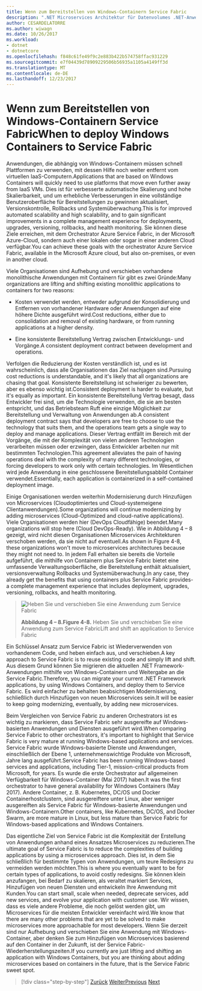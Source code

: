 ```yaml
---
title: Wenn zum Bereitstellen von Windows-Containern Service Fabric
description: ".NET Microservices Architektur für Datenvolumes .NET-Anwendungen | Wenn zum Bereitstellen von Windows-Containern Service Fabric"
author: CESARDELATORRE
ms.author: wiwagn
ms.date: 10/26/2017
ms.workload:
- dotnet
- dotnetcore
ms.openlocfilehash: f848c61fe49f9c2e883b422b574758ffac931229
ms.sourcegitcommit: e7f04439d78909229506b56935a1105a4149ff3d
ms.translationtype: MT
ms.contentlocale: de-DE
ms.lasthandoff: 12/23/2017
---
```

# <a name="when-to-deploy-windows-containers-to-service-fabric"></a><span data-ttu-id="a2299-103">Wenn zum Bereitstellen von Windows-Containern Service Fabric</span><span class="sxs-lookup"><span data-stu-id="a2299-103">When to deploy Windows Containers to Service Fabric</span></span>

<span data-ttu-id="a2299-104">Anwendungen, die abhängig von Windows-Containern müssen schnell Plattformen zu verwenden, mit dessen Hilfe noch weiter entfernt vom virtuellen IaaS-Computern.</span><span class="sxs-lookup"><span data-stu-id="a2299-104">Applications that are based on Windows Containers will quickly need to use platforms that move even further away from IaaS VMs.</span></span> <span data-ttu-id="a2299-105">Dies ist für verbesserte automatische Skalierung und hohe Skalierbarkeit, und um erhebliche Verbesserungen in eine vollständige Benutzeroberfläche für Bereitstellungen zu gewinnen aktualisiert, Versionskontrolle, Rollbacks und Systemüberwachung.</span><span class="sxs-lookup"><span data-stu-id="a2299-105">This is for improved automated scalability and high scalability, and to gain significant improvements in a complete management experience for deployments, upgrades, versioning, rollbacks, and health monitoring.</span></span> <span data-ttu-id="a2299-106">Sie können diese Ziele erreichen, mit dem Orchestrator Azure Service Fabric, in der Microsoft Azure-Cloud, sondern auch einer lokalen oder sogar in einer anderen Cloud verfügbar.</span><span class="sxs-lookup"><span data-stu-id="a2299-106">You can achieve these goals with the orchestrator Azure Service Fabric, available in the Microsoft Azure cloud, but also on-premises, or even in another cloud.</span></span>

<span data-ttu-id="a2299-107">Viele Organisationen sind Aufhebung und verschieben vorhandene monolithische Anwendungen mit Containern für gibt es zwei Gründe:</span><span class="sxs-lookup"><span data-stu-id="a2299-107">Many organizations are lifting and shifting existing monolithic applications to containers for two reasons:</span></span>

-   <span data-ttu-id="a2299-108">Kosten verwendet werden, entweder aufgrund der Konsolidierung und Entfernen von vorhandener Hardware oder Anwendungen auf eine höhere Dichte ausgeführt wird.</span><span class="sxs-lookup"><span data-stu-id="a2299-108">Cost reductions, either due to consolidation and removal of existing hardware, or from running applications at a higher density.</span></span>

-   <span data-ttu-id="a2299-109">Eine konsistente Bereitstellung Vertrag zwischen Entwicklungs- und Vorgänge.</span><span class="sxs-lookup"><span data-stu-id="a2299-109">A consistent deployment contract between development and operations.</span></span>

<span data-ttu-id="a2299-110">Verfolgen die Reduzierung der Kosten verständlich ist, und es ist wahrscheinlich, dass alle Organisationen das Ziel nachjagen sind.</span><span class="sxs-lookup"><span data-stu-id="a2299-110">Pursuing cost reductions is understandable, and it's likely that all organizations are chasing that goal.</span></span> <span data-ttu-id="a2299-111">Konsistente Bereitstellung ist schwieriger zu bewerten, aber es ebenso wichtig ist.</span><span class="sxs-lookup"><span data-stu-id="a2299-111">Consistent deployment is harder to evaluate, but it's equally as important.</span></span> <span data-ttu-id="a2299-112">Ein konsistente Bereitstellung Vertrag besagt, dass Entwickler frei sind, um die Technologie verwenden, die sie am besten entspricht, und das Betriebsteam Ruft eine einzige Möglichkeit zur Bereitstellung und Verwaltung von Anwendungen ab.</span><span class="sxs-lookup"><span data-stu-id="a2299-112">A consistent deployment contract says that developers are free to choose to use the technology that suits them, and the operations team gets a single way to deploy and manage applications.</span></span> <span data-ttu-id="a2299-113">Dieser Vertrag entfällt im Bereich mit der Vorgänge, die mit der Komplexität von vielen anderen Technologien verarbeiten müssen oder erzwingen, dass Entwickler arbeiten nur mit bestimmten Technologien.</span><span class="sxs-lookup"><span data-stu-id="a2299-113">This agreement alleviates the pain of having operations deal with the complexity of many different technologies, or forcing developers to work only with certain technologies.</span></span> <span data-ttu-id="a2299-114">Im Wesentlichen wird jede Anwendung in eine geschlossene Bereitstellungsabbild Container verwendet.</span><span class="sxs-lookup"><span data-stu-id="a2299-114">Essentially, each application is containerized in a self-contained deployment image.</span></span>

<span data-ttu-id="a2299-115">Einige Organisationen werden weiterhin Modernisierung durch Hinzufügen von Microservices (Cloudoptimiertes und Cloud-systemeigene Clientanwendungen).</span><span class="sxs-lookup"><span data-stu-id="a2299-115">Some organizations will continue modernizing by adding microservices (Cloud-Optimized and cloud-native applications).</span></span> <span data-ttu-id="a2299-116">Viele Organisationen werden hier (DevOps Cloudfähige) beendet.</span><span class="sxs-lookup"><span data-stu-id="a2299-116">Many organizations will stop here (Cloud DevOps-Ready).</span></span> <span data-ttu-id="a2299-117">Wie in Abbildung 4 – 8 gezeigt, wird nicht diesen Organisationen Microservices Architekturen verschoben werden, da sie nicht auf eventuell.</span><span class="sxs-lookup"><span data-stu-id="a2299-117">As shown in Figure 4-8, these organizations won't move to microservices architectures because they might not need to.</span></span> <span data-ttu-id="a2299-118">In jedem Fall erhalten sie bereits die Vorteile aufgeführt, die mithilfe von Containern plus Service Fabric bietet eine umfassende Verwaltungsoberfläche, die Bereitstellung enthält aktualisiert, versionsverwaltung Rollbacks und Systemüberwachung.</span><span class="sxs-lookup"><span data-stu-id="a2299-118">In any case, they already get the benefits that using containers plus Service Fabric provides-a complete management experience that includes deployment, upgrades, versioning, rollbacks, and health monitoring.</span></span>

> ![Heben Sie und verschieben Sie eine Anwendung zum Service Fabric](./media/image8.png)
>
> <span data-ttu-id="a2299-120">**Abbildung 4 – 8.**</span><span class="sxs-lookup"><span data-stu-id="a2299-120">**Figure 4-8.**</span></span> <span data-ttu-id="a2299-121">Heben Sie und verschieben Sie eine Anwendung zum Service Fabric</span><span class="sxs-lookup"><span data-stu-id="a2299-121">Lift and shift an application to Service Fabric</span></span>

<span data-ttu-id="a2299-122">Ein Schlüssel Ansatz zum Service Fabric ist Wiederverwenden von vorhandenem Code, und heben einfach aus, und verschieben.</span><span class="sxs-lookup"><span data-stu-id="a2299-122">A key approach to Service Fabric is to reuse existing code and simply lift and shift.</span></span> <span data-ttu-id="a2299-123">Aus diesem Grund können Sie migrieren die aktuellen .NET Framework-Anwendungen mithilfe von Windows-Containern und Weitergabe an die Service Fabric.</span><span class="sxs-lookup"><span data-stu-id="a2299-123">Therefore, you can migrate your current .NET Framework applications, by using Windows Containers, and deploy them to Service Fabric.</span></span> <span data-ttu-id="a2299-124">Es wird einfacher zu behalten beabsichtigen Modernisierung, schließlich durch Hinzufügen von neuen Microservices sein.</span><span class="sxs-lookup"><span data-stu-id="a2299-124">It will be easier to keep going modernizing, eventually, by adding new microservices.</span></span>

<span data-ttu-id="a2299-125">Beim Vergleichen von Service Fabric zu anderen Orchestrators ist es wichtig zu markieren, dass Service Fabric sehr ausgereifte auf Windows-basierten Anwendungen und Diensten ausgeführt wird.</span><span class="sxs-lookup"><span data-stu-id="a2299-125">When comparing Service Fabric to other orchestrators, it's important to highlight that Service Fabric is very mature at running Windows-based applications and services.</span></span> <span data-ttu-id="a2299-126">Service Fabric wurde Windows-basierte Dienste und Anwendungen, einschließlich der Ebene 1, unternehmenswichtige Produkte von Microsoft, Jahre lang ausgeführt.</span><span class="sxs-lookup"><span data-stu-id="a2299-126">Service Fabric has been running Windows-based services and applications, including Tier-1, mission-critical products from Microsoft, for years.</span></span> <span data-ttu-id="a2299-127">Es wurde die erste Orchestrator auf allgemeinen Verfügbarkeit für Windows-Container (Mai 2017) haben.</span><span class="sxs-lookup"><span data-stu-id="a2299-127">It was the first orchestrator to have general availability for Windows Containers (May 2017).</span></span> <span data-ttu-id="a2299-128">Andere Container, z. B. Kubernetes, DC/OS und Docker Containerhostclustern, sind ausgereiftere unter Linux, aber weniger ausgereiften als Service Fabric für Windows-basierte Anwendungen und Windows-Containern.</span><span class="sxs-lookup"><span data-stu-id="a2299-128">Other containers, like Kubernetes, DC/OS, and Docker Swarm, are more mature in Linux, but less mature than Service Fabric for Windows-based applications and Windows Containers.</span></span>

<span data-ttu-id="a2299-129">Das eigentliche Ziel von Service Fabric ist die Komplexität der Erstellung von Anwendungen anhand eines Ansatzes Microservices zu reduzieren.</span><span class="sxs-lookup"><span data-stu-id="a2299-129">The ultimate goal of Service Fabric is to reduce the complexities of building applications by using a microservices approach.</span></span> <span data-ttu-id="a2299-130">Dies ist, in dem Sie schließlich für bestimmte Typen von Anwendungen, um teure Redesigns zu vermeiden werden möchten.</span><span class="sxs-lookup"><span data-stu-id="a2299-130">This is where you eventually want to be for certain types of applications, to avoid costly redesigns.</span></span> <span data-ttu-id="a2299-131">Sie können klein anzufangen, bei Bedarf zu skalieren, als veraltet markiert Services, Hinzufügen von neuen Diensten und entwickeln Ihre Anwendung mit Kunden.</span><span class="sxs-lookup"><span data-stu-id="a2299-131">You can start small, scale when needed, deprecate services, add new services, and evolve your application with customer use.</span></span> <span data-ttu-id="a2299-132">Wir wissen, dass es viele andere Probleme, die noch gelöst werden gibt, um Microservices für die meisten Entwickler vereinfacht wird.</span><span class="sxs-lookup"><span data-stu-id="a2299-132">We know that there are many other problems that are yet to be solved to make microservices more approachable for most developers.</span></span> <span data-ttu-id="a2299-133">Wenn Sie derzeit sind nur Aufhebung und verschieben Sie eine Anwendung mit Windows-Container, aber denken Sie zum Hinzufügen von Microservices basierend auf den Container in der Zukunft, ist der Service Fabric-Wiederherstellungszeiten.</span><span class="sxs-lookup"><span data-stu-id="a2299-133">If you currently are just lifting and shifting an application with Windows Containers, but you are thinking about adding microservices based on containers in the future, that is the Service Fabric sweet spot.</span></span>

>[!div class="step-by-step"]
<span data-ttu-id="a2299-134">[Zurück](when-to-deploy-windows-containers-to-azure-vms-iaas-cloud.md)
[Weiter](when-to-deploy-windows-containers-to-azure-container-service-kubernetes.md)</span><span class="sxs-lookup"><span data-stu-id="a2299-134">[Previous](when-to-deploy-windows-containers-to-azure-vms-iaas-cloud.md)
[Next](when-to-deploy-windows-containers-to-azure-container-service-kubernetes.md)</span></span>
